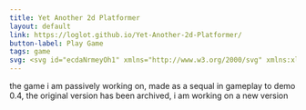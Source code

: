 ```yaml
---
title: Yet Another 2d Platformer
layout: default
link: https://loglot.github.io/Yet-Another-2d-Platformer/
button-label: Play Game
tags: game
svg: <svg id="ecdaNrmeyOh1" xmlns="http://www.w3.org/2000/svg" xmlns:xlink="http://www.w3.org/1999/xlink" viewBox="0 0 300 130" shape-rendering="geometricPrecision" text-rendering="geometricPrecision"><rect width="121.559298" height="261.770552" rx="60.78" ry="60.78" transform="matrix(.429112 0 0 0.429112 123.918723 12.796025)" fill="rgba(210,219,237,0)" stroke="#fff" stroke-width="15"/></svg>
---
```

the game i am passively working on, made as a sequal in gameplay to demo 0.4, the original version has been archived, i am working on a new version
